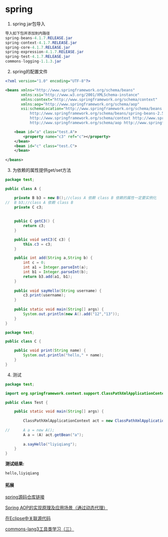 # spring

1. spring jar包导入

```Java
导入如下包并添加到内路径
spring-beans-4.1.7.RELEASE.jar
spring-context-4.1.7.RELEASE.jar
spring-core-4.1.7.RELEASE.jar
spring-expression-4.1.7.RELEASE.jar
spring-test-4.1.7.RELEASE.jar
commons-logging-1.1.3.jar
```

2. spring的配置文件

```xml
<?xml version="1.0" encoding="UTF-8"?>

<beans xmlns="http://www.springframework.org/schema/beans"
       xmlns:xsi="http://www.w3.org/2001/XMLSchema-instance"
       xmlns:context="http://www.springframework.org/schema/context" 
       xmlns:aop="http://www.springframework.org/schema/aop"      
       xsi:schemaLocation="http://www.springframework.org/schema/beans
           http://www.springframework.org/schema/beans/spring-beans-2.5.xsd
           http://www.springframework.org/schema/context http://www.springframework.org/schema/context/spring-context-2.5.xsd
           http://www.springframework.org/schema/aop http://www.springframework.org/schema/aop/spring-aop-2.5.xsd">

	<bean id="a" class="test.A">
		<property name="c3" ref="c"></property>
	</bean>
	<bean id="c" class="test.C">
	</bean>
	
</beans>
```
3. 为依赖的属性提供get/set方法

```Java
package test;

public class A {

	private B b3 = new B();//class A 依赖 class B 依赖的属性一定要实例化
//	B b3;//class A 依赖 class B
	private C c3;
	
	
	public C getC3() {
		return c3;
	}

	public void setC3(C c3) {
		this.c3 = c3;
	}

	public int add(String a,String b) {
		int c = 0;
		int a1 = Integer.parseInt(a);
		int b1 = Integer.parseInt(b);
		return b3.add(a1, b1);
	}
	
	public void sayHello(String username) {
		c3.print(username);
	}
	
	public static void main(String[] args) {
		System.out.println(new A().add("12","13"));
	}
}
```

```Java
package test;

public class C {

	public void print(String name) {
		System.out.println("hello," + name);
	}
}
```

4. 测试

```Java
package test;

import org.springframework.context.support.ClassPathXmlApplicationContext;

public class Test {

	public static void main(String[] args) {
		
		ClassPathXmlApplicationContext act = new ClassPathXmlApplicationContext("applicationContext.xml");
		
//		A a = new A();
		A a = (A) act.getBean("a");
		
		a.sayHello("liyiqiang");
	}
}
```

**测试结果:**

```
hello,liyiqiang
```

#### 拓展

[spring源码仓库链接](https://repo.spring.io/release/org/springframework/spring/)

[Spring AOP的实现原理及应用场景（通过动态代理）](https://blog.csdn.net/u010452388/article/details/80868392)

[在Eclipse中关联源代码](https://blog.csdn.net/longyuhome/article/details/8497505)

[commons-lang3工具类学习（三）](https://blog.csdn.net/u012240455/article/details/79014224)
